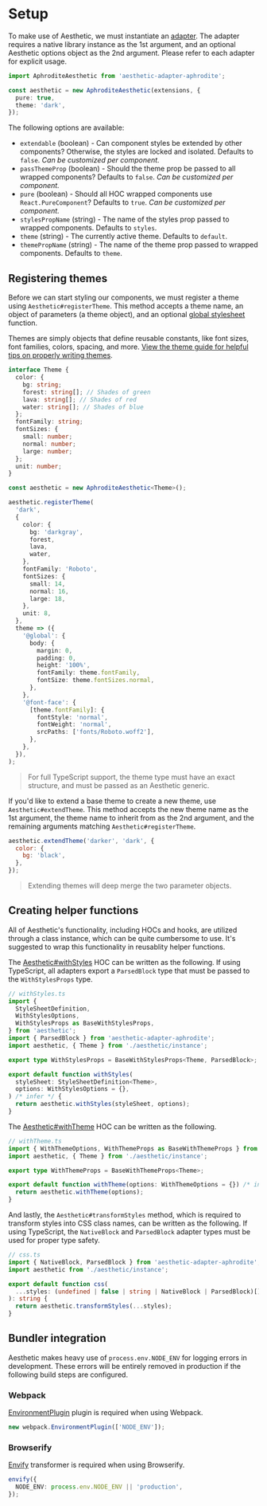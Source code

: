 # Setup

To make use of Aesthetic, we must instantiate an [adapter](./adapters/README.md). The adapter
requires a native library instance as the 1st argument, and an optional Aesthetic options object as
the 2nd argument. Please refer to each adapter for explicit usage.

```ts
import AphroditeAesthetic from 'aesthetic-adapter-aphrodite';

const aesthetic = new AphroditeAesthetic(extensions, {
  pure: true,
  theme: 'dark',
});
```

The following options are available:

- `extendable` (boolean) - Can component styles be extended by other components? Otherwise, the
  styles are locked and isolated. Defaults to `false`. _Can be customized per component._
- `passThemeProp` (boolean) - Should the theme prop be passed to all wrapped components? Defaults to
  `false`. _Can be customized per component._
- `pure` (boolean) - Should all HOC wrapped components use `React.PureComponent`? Defaults to
  `true`. _Can be customized per component._
- `stylesPropName` (string) - The name of the styles prop passed to wrapped components. Defaults to
  `styles`.
- `theme` (string) - The currently active theme. Defaults to `default`.
- `themePropName` (string) - The name of the theme prop passed to wrapped components. Defaults to
  `theme`.

## Registering themes

Before we can start styling our components, we must register a theme using
`Aesthetic#registerTheme`. This method accepts a theme name, an object of parameters (a theme
object), and an optional [global stylesheet](./unified/global-at.md) function.

Themes are simply objects that define reusable constants, like font sizes, font families, colors,
spacing, and more. [View the theme guide for helpful tips on properly writing themes](./theme.md).

```ts
interface Theme {
  color: {
    bg: string;
    forest: string[]; // Shades of green
    lava: string[]; // Shades of red
    water: string[]; // Shades of blue
  };
  fontFamily: string;
  fontSizes: {
    small: number;
    normal: number;
    large: number;
  };
  unit: number;
}

const aesthetic = new AphroditeAesthetic<Theme>();

aesthetic.registerTheme(
  'dark',
  {
    color: {
      bg: 'darkgray',
      forest,
      lava,
      water,
    },
    fontFamily: 'Roboto',
    fontSizes: {
      small: 14,
      normal: 16,
      large: 18,
    },
    unit: 8,
  },
  theme => ({
    '@global': {
      body: {
        margin: 0,
        padding: 0,
        height: '100%',
        fontFamily: theme.fontFamily,
        fontSize: theme.fontSizes.normal,
      },
    },
    '@font-face': {
      [theme.fontFamily]: {
        fontStyle: 'normal',
        fontWeight: 'normal',
        srcPaths: ['fonts/Roboto.woff2'],
      },
    },
  }),
);
```

> For full TypeScript support, the theme type must have an exact structure, and must be passed as an
> Aesthetic generic.

If you'd like to extend a base theme to create a new theme, use `Aesthetic#extendTheme`. This method
accepts the new theme name as the 1st argument, the theme name to inherit from as the 2nd argument,
and the remaining arguments matching `Aesthetic#registerTheme`.

```javascript
aesthetic.extendTheme('darker', 'dark', {
  color: {
    bg: 'black',
  },
});
```

> Extending themes will deep merge the two parameter objects.

## Creating helper functions

All of Aesthetic's functionality, including HOCs and hooks, are utilized through a class instance,
which can be quite cumbersome to use. It's suggested to wrap this functionality in reusablity helper
functions.

The [Aesthetic#withStyles](./with-styles.md) HOC can be written as the following. If using
TypeScript, all adapters export a `ParsedBlock` type that must be passed to the `WithStylesProps`
type.

```ts
// withStyles.ts
import {
  StyleSheetDefinition,
  WithStylesOptions,
  WithStylesProps as BaseWithStylesProps,
} from 'aesthetic';
import { ParsedBlock } from 'aesthetic-adapter-aphrodite';
import aesthetic, { Theme } from './aesthetic/instance';

export type WithStylesProps = BaseWithStylesProps<Theme, ParsedBlock>;

export default function withStyles(
  styleSheet: StyleSheetDefinition<Theme>,
  options: WithStylesOptions = {},
) /* infer */ {
  return aesthetic.withStyles(styleSheet, options);
}
```

The [Aesthetic#withTheme](./with-theme.md) HOC can be written as the following.

```ts
// withTheme.ts
import { WithThemeOptions, WithThemeProps as BaseWithThemeProps } from 'aesthetic';
import aesthetic, { Theme } from './aesthetic/instance';

export type WithThemeProps = BaseWithThemeProps<Theme>;

export default function withTheme(options: WithThemeOptions = {}) /* infer */ {
  return aesthetic.withTheme(options);
}
```

And lastly, the `Aesthetic#transformStyles` method, which is required to transform styles into CSS
class names, can be written as the following. If using TypeScript, the `NativeBlock` and
`ParsedBlock` adapter types must be used for proper type safety.

```ts
// css.ts
import { NativeBlock, ParsedBlock } from 'aesthetic-adapter-aphrodite';
import aesthetic from './aesthetic/instance';

export default function css(
  ...styles: (undefined | false | string | NativeBlock | ParsedBlock)[]
): string {
  return aesthetic.transformStyles(...styles);
}
```

## Bundler integration

Aesthetic makes heavy use of `process.env.NODE_ENV` for logging errors in development. These errors
will be entirely removed in production if the following build steps are configured.

### Webpack

[EnvironmentPlugin](https://webpack.js.org/plugins/environment-plugin/) plugin is required when
using Webpack.

```ts
new webpack.EnvironmentPlugin(['NODE_ENV']);
```

### Browserify

[Envify](https://github.com/hughsk/envify) transformer is required when using Browserify.

```ts
envify({
  NODE_ENV: process.env.NODE_ENV || 'production',
});
```
